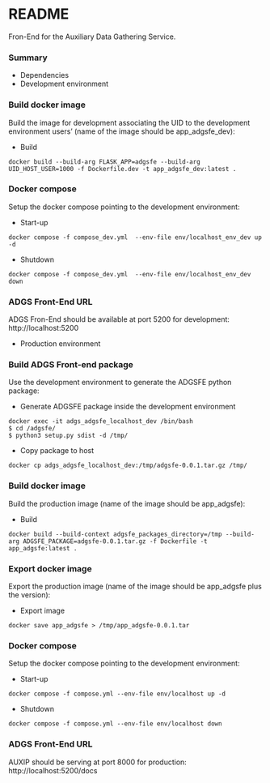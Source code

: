 # README #
Fron-End for the Auxiliary Data Gathering Service.

### Summary ###

* Dependencies
* Development environment

### Build docker image ###

Build the image for development associating the UID to the development environment users’ (name of the image should be app_adgsfe_dev):

* Build
```
docker build --build-arg FLASK_APP=adgsfe --build-arg UID_HOST_USER=1000 -f Dockerfile.dev -t app_adgsfe_dev:latest .
```

### Docker compose ###

Setup the docker compose pointing to the development environment:

* Start-up
```
docker compose -f compose_dev.yml  --env-file env/localhost_env_dev up -d
```

* Shutdown
```
docker compose -f compose_dev.yml  --env-file env/localhost_env_dev down
```

### ADGS Front-End URL ###

ADGS Fron-End should be available at port 5200 for development:
http://localhost:5200

* Production environment

### Build ADGS Front-end package ###

Use the development environment to generate the ADGSFE python package:

* Generate ADGSFE package inside the development environment
```
docker exec -it adgs_adgsfe_localhost_dev /bin/bash
$ cd /adgsfe/
$ python3 setup.py sdist -d /tmp/
```

* Copy package to host
```
docker cp adgs_adgsfe_localhost_dev:/tmp/adgsfe-0.0.1.tar.gz /tmp/
```

### Build docker image ###

Build the production image (name of the image should be app_adgsfe):

* Build
```
docker build --build-context adgsfe_packages_directory=/tmp --build-arg ADGSFE_PACKAGE=adgsfe-0.0.1.tar.gz -f Dockerfile -t app_adgsfe:latest .
```

### Export docker image ###

Export the production image (name of the image should be app_adgsfe plus the version):

* Export image
```
docker save app_adgsfe > /tmp/app_adgsfe-0.0.1.tar
```

### Docker compose ###

Setup the docker compose pointing to the development environment:

* Start-up
```
docker compose -f compose.yml --env-file env/localhost up -d
```

* Shutdown
```
docker compose -f compose.yml --env-file env/localhost down
```

### ADGS Front-End URL ###

AUXIP should be serving at port 8000 for production:
http://localhost:5200/docs
